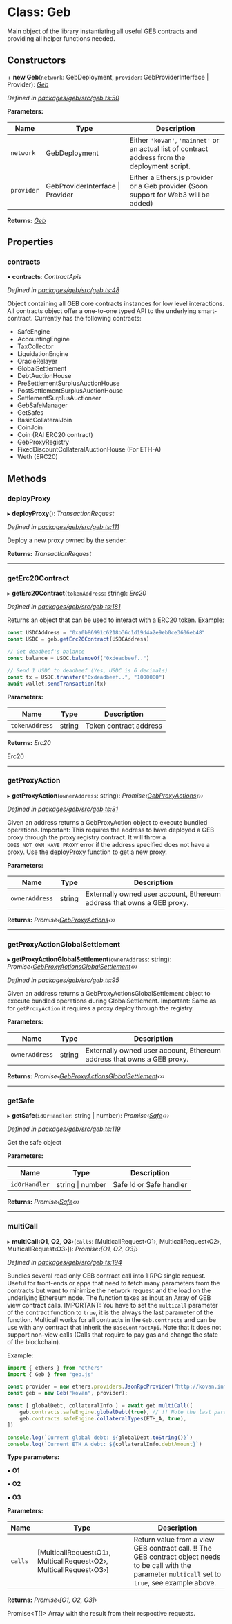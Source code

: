 # Class: Geb

Main object of the library instantiating all useful GEB contracts and providing all helper functions needed.

## Constructors


\+ **new Geb**(`network`: GebDeployment, `provider`: GebProviderInterface | Provider): *[Geb](geb.md)*

*Defined in [packages/geb/src/geb.ts:50](https://github.com/reflexer-labs/geb.js/blob/94ef790/packages/geb/src/geb.ts#L50)*

**Parameters:**

Name | Type | Description |
------ | ------ | ------ |
`network` | GebDeployment | Either `'kovan'`, `'mainnet'` or an actual list of contract address from the deployment script. |
`provider` | GebProviderInterface &#124; Provider | Either a Ethers.js provider or a Geb provider (Soon support for Web3 will be added)  |

**Returns:** *[Geb](geb.md)*

## Properties

###  contracts

• **contracts**: *ContractApis*

*Defined in [packages/geb/src/geb.ts:48](https://github.com/reflexer-labs/geb.js/blob/94ef790/packages/geb/src/geb.ts#L48)*

Object containing all GEB core contracts instances for low level interactions. All contracts object offer a one-to-one typed API to the underlying smart-contract.
Currently has the following contracts:
- SafeEngine
- AccountingEngine
- TaxCollector
- LiquidationEngine
- OracleRelayer
- GlobalSettlement
- DebtAuctionHouse
- PreSettlementSurplusAuctionHouse
- PostSettlementSurplusAuctionHouse
- SettlementSurplusAuctioneer
- GebSafeManager
- GetSafes
- BasicCollateralJoin
- CoinJoin
- Coin (RAI ERC20 contract)
- GebProxyRegistry
- FixedDiscountCollateralAuctionHouse (For ETH-A)
- Weth (ERC20)

## Methods

###  deployProxy

▸ **deployProxy**(): *TransactionRequest*

*Defined in [packages/geb/src/geb.ts:111](https://github.com/reflexer-labs/geb.js/blob/94ef790/packages/geb/src/geb.ts#L111)*

Deploy a new proxy owned by the sender.

**Returns:** *TransactionRequest*

___

###  getErc20Contract

▸ **getErc20Contract**(`tokenAddress`: string): *Erc20*

*Defined in [packages/geb/src/geb.ts:181](https://github.com/reflexer-labs/geb.js/blob/94ef790/packages/geb/src/geb.ts#L181)*

Returns an object that can be used to interact with a ERC20 token.
Example:
```typescript
const USDCAddress = "0xa0b86991c6218b36c1d19d4a2e9eb0ce3606eb48"
const USDC = geb.getErc20Contract(USDCAddress)

// Get deadbeef's balance
const balance = USDC.balanceOf("0xdeadbeef..")

// Send 1 USDC to deadbeef (Yes, USDC is 6 decimals)
const tx = USDC.transfer("0xdeadbeef..", "1000000")
await wallet.sendTransaction(tx)
```

**Parameters:**

Name | Type | Description |
------ | ------ | ------ |
`tokenAddress` | string | Token contract address |

**Returns:** *Erc20*

Erc20

___

###  getProxyAction

▸ **getProxyAction**(`ownerAddress`: string): *Promise‹[GebProxyActions](gebproxyactions.md)‹››*

*Defined in [packages/geb/src/geb.ts:81](https://github.com/reflexer-labs/geb.js/blob/94ef790/packages/geb/src/geb.ts#L81)*

Given an address returns a GebProxyAction object to execute bundled operations.
Important: This requires the address to have deployed a GEB proxy through the proxy registry contract. It will throw a `DOES_NOT_OWN_HAVE_PROXY` error if the address specified does not have a proxy. Use the [deployProxy](geb.md#deployproxy) function to get a new proxy.

**Parameters:**

Name | Type | Description |
------ | ------ | ------ |
`ownerAddress` | string | Externally owned user account, Ethereum address that owns a GEB proxy.  |

**Returns:** *Promise‹[GebProxyActions](gebproxyactions.md)‹››*

___

###  getProxyActionGlobalSettlement

▸ **getProxyActionGlobalSettlement**(`ownerAddress`: string): *Promise‹[GebProxyActionsGlobalSettlement](gebproxyactionsglobalsettlement.md)‹››*

*Defined in [packages/geb/src/geb.ts:95](https://github.com/reflexer-labs/geb.js/blob/94ef790/packages/geb/src/geb.ts#L95)*

Given an address returns a GebProxyActionsGlobalSettlement object to execute bundled operations during GlobalSettlement.
Important: Same as for `getProxyAction` it requires a proxy deploy through the registry.

**Parameters:**

Name | Type | Description |
------ | ------ | ------ |
`ownerAddress` | string | Externally owned user account, Ethereum address that owns a GEB proxy.  |

**Returns:** *Promise‹[GebProxyActionsGlobalSettlement](gebproxyactionsglobalsettlement.md)‹››*

___

###  getSafe

▸ **getSafe**(`idOrHandler`: string | number): *Promise‹[Safe](safe.md)‹››*

*Defined in [packages/geb/src/geb.ts:119](https://github.com/reflexer-labs/geb.js/blob/94ef790/packages/geb/src/geb.ts#L119)*

Get the safe object

**Parameters:**

Name | Type | Description |
------ | ------ | ------ |
`idOrHandler` | string &#124; number | Safe Id or Safe handler  |

**Returns:** *Promise‹[Safe](safe.md)‹››*

___

###  multiCall

▸ **multiCall**‹**O1**, **O2**, **O3**›(`calls`: [MulticallRequest‹O1›, MulticallRequest‹O2›, MulticallRequest‹O3›]): *Promise‹[O1, O2, O3]›*

*Defined in [packages/geb/src/geb.ts:194](https://github.com/reflexer-labs/geb.js/blob/94ef790/packages/geb/src/geb.ts#L194)*

Bundles several read only GEB contract call into 1 RPC single request. Useful for front-ends or apps that need to fetch many parameters from the contracts but want to minimize the network request and the load on the underlying Ethereum node.
The function takes as input an Array of GEB view contract calls.
IMPORTANT: You have to set the `multicall` parameter of the contract function to `true`, it is the always the last parameter of the function.
Multicall works for all contracts in the `Geb.contracts` and can be use with any contract that inherit the `BaseContractApi`. Note that it does not support non-view calls (Calls that require to pay gas and change the state of the blockchain).

Example:
```typescript
import { ethers } from "ethers"
import { Geb } from "geb.js"

const provider = new ethers.providers.JsonRpcProvider("http://kovan.infura.io/...")
const geb = new Geb("kovan", provider);

const [ globalDebt, collateralInfo ] = await geb.multiCall([
    geb.contracts.safeEngine.globalDebt(true), // !! Note the last parameter set to true.
    geb.contracts.safeEngine.collateralTypes(ETH_A, true),
])

console.log(`Current global debt: ${globalDebt.toString()}`)
console.log(`Current ETH_A debt: ${collateralInfo.debtAmount}`)
```

**Type parameters:**

▪ **O1**

▪ **O2**

▪ **O3**

**Parameters:**

Name | Type | Description |
------ | ------ | ------ |
`calls` | [MulticallRequest‹O1›, MulticallRequest‹O2›, MulticallRequest‹O3›] | Return value from a view GEB contract call. !! The GEB contract object needs to be call with the parameter `multicall` set to `true`, see example above. |

**Returns:** *Promise‹[O1, O2, O3]›*

Promise<T[]> Array with the result from their respective requests.

